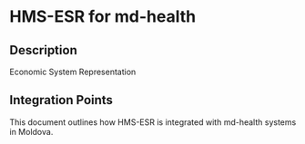 # HMS-ESR for md-health

## Description

Economic System Representation

## Integration Points

This document outlines how HMS-ESR is integrated with md-health systems in Moldova.
